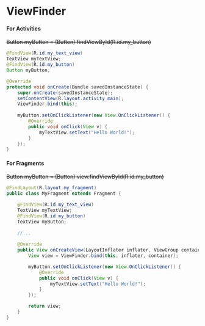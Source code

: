 # ViewFinder

#### For Activities
~~Button myButton = (Button) findViewById(R.id.my_button)~~
```java
@FindView(R.id.my_text_view)
TextView myTextView;
@FindView(R.id.my_button) 
Button myButton;

@Override
protected void onCreate(Bundle savedInstanceState) {
    super.onCreate(savedInstanceState);
    setContentView(R.layout.activity_main);
    ViewFinder.bind(this);
    
    myButton.setOnClickListener(new View.OnClickListener() {
        @Override
        public void onClick(View v) {
            myTextView.setText("Hello World!");
        }
    });
}
```

#### For Fragments
~~Button myButton = (Button) view.findViewById(R.id.my_button)~~

```java
@FindLayout(R.layout.my_fragment)
public class MyFragment extends Fragment {

    @FindView(R.id.my_text_view)
    TextView myTextView;
    @FindView(R.id.my_button)
    TextView myButton;
    
    //...
    
    @Override
    public View onCreateView(LayoutInflater inflater, ViewGroup container, Bundle savedInstanceState) {
        View view = ViewFinder.bind(this, inflater, container);

        myButton.setOnClickListener(new View.OnClickListener() {
            @Override
            public void onClick(View v) {
                myTextView.setText("Hello World!");
            }
        });

        return view;
    }
}
```
